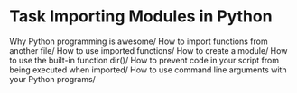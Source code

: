 # Task Importing Modules in Python

Why Python programming is awesome/
How to import functions from another file/
How to use imported functions/
How to create a module/
How to use the built-in function dir()/
How to prevent code in your script from being executed when imported/
How to use command line arguments with your Python programs/
